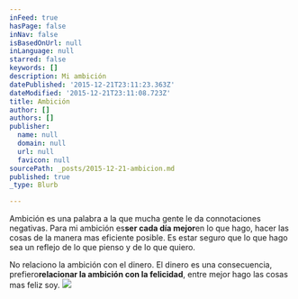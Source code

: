 ```yaml
---
inFeed: true
hasPage: false
inNav: false
isBasedOnUrl: null
inLanguage: null
starred: false
keywords: []
description: Mi ambición
datePublished: '2015-12-21T23:11:23.363Z'
dateModified: '2015-12-21T23:11:08.723Z'
title: Ambición
author: []
authors: []
publisher:
  name: null
  domain: null
  url: null
  favicon: null
sourcePath: _posts/2015-12-21-ambicion.md
published: true
_type: Blurb

---
```

Ambición es una palabra a la que mucha gente le da connotaciones negativas. Para mi ambición es**ser cada día mejor**en lo que hago, hacer las cosas de la manera mas eficiente posible. Es estar seguro que lo que hago sea un reflejo de lo que pienso y de lo que quiero.

No relaciono la ambición con el dinero. El dinero es una consecuencia, prefiero**relacionar la ambición con la felicidad**, entre mejor hago las cosas mas feliz soy.
![](https://the-grid-user-content.s3-us-west-2.amazonaws.com/0edf0579-daf6-4674-b82b-c322511d41b1.jpg)